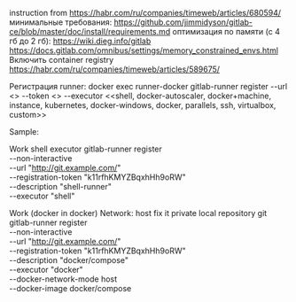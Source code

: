 instruction from https://habr.com/ru/companies/timeweb/articles/680594/
минимальные требования: https://github.com/jimmidyson/gitlab-ce/blob/master/doc/install/requirements.md
оптимизация по памяти (c 4 гб до 2 гб): https://wiki.dieg.info/gitlab https://docs.gitlab.com/omnibus/settings/memory_constrained_envs.html
Включить container registry https://habr.com/ru/companies/timeweb/articles/589675/


Регистрация runner:
docker exec runner-docker gitlab-runner register --url <<url gitlab>> --token <<value>> --executor <<shell, docker-autoscaler, docker+machine, instance, kubernetes, docker-windows, docker, parallels, ssh, virtualbox, custom>>





Sample:

Work shell executor
gitlab-runner register \
  --non-interactive \
  --url "http://git.example.com/" \
  --registration-token "k11rfhKMYZBqxhHh9oRW" \
  --description "shell-runner" \
  --executor "shell"

Work (docker in docker)
Network: host fix it private local repository git
gitlab-runner register \
  --non-interactive \
  --url "http://git.example.com/" \
  --registration-token "k11rfhKMYZBqxhHh9oRW" \
  --description "docker/compose" \
  --executor "docker" \
  --docker-network-mode host \
  --docker-image docker/compose

